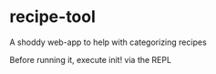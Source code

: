# recipe-tool

A shoddy web-app to help with categorizing recipes

Before running it, execute init! via the REPL
